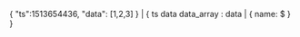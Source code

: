 {
    "ts":1513654436,
    "data": [1,2,3]
}
|
{
    ts
    data
    data_array : data | { name: $ }
}
